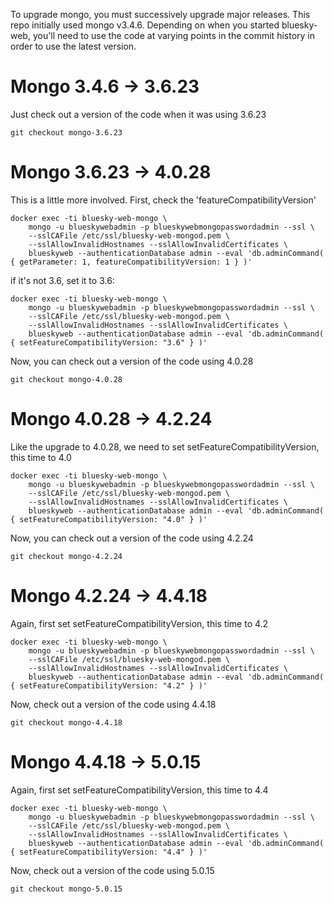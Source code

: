 To upgrade mongo, you must successively upgrade major releases.  This repo
initially used mongo v3.4.6.  Depending on when you started bluesky-web,
you'll need to use the code at varying points in the commit history
in order to use the latest version.

# Mongo 3.4.6 -> 3.6.23

Just check out a version of the code when it was using 3.6.23

    git checkout mongo-3.6.23


# Mongo 3.6.23 -> 4.0.28

This is a little more involved.  First, check the 'featureCompatibilityVersion'

    docker exec -ti bluesky-web-mongo \
        mongo -u blueskywebadmin -p blueskywebmongopasswordadmin --ssl \
        --sslCAFile /etc/ssl/bluesky-web-mongod.pem \
        --sslAllowInvalidHostnames --sslAllowInvalidCertificates \
        blueskyweb --authenticationDatabase admin --eval 'db.adminCommand( { getParameter: 1, featureCompatibilityVersion: 1 } )'

if it's not 3.6, set it to 3.6:

    docker exec -ti bluesky-web-mongo \
        mongo -u blueskywebadmin -p blueskywebmongopasswordadmin --ssl \
        --sslCAFile /etc/ssl/bluesky-web-mongod.pem \
        --sslAllowInvalidHostnames --sslAllowInvalidCertificates \
        blueskyweb --authenticationDatabase admin --eval 'db.adminCommand( { setFeatureCompatibilityVersion: "3.6" } )'

Now, you can check out a version of the code using 4.0.28

    git checkout mongo-4.0.28


# Mongo 4.0.28 -> 4.2.24

Like the upgrade to 4.0.28, we need to set setFeatureCompatibilityVersion,
this time to 4.0

    docker exec -ti bluesky-web-mongo \
        mongo -u blueskywebadmin -p blueskywebmongopasswordadmin --ssl \
        --sslCAFile /etc/ssl/bluesky-web-mongod.pem \
        --sslAllowInvalidHostnames --sslAllowInvalidCertificates \
        blueskyweb --authenticationDatabase admin --eval 'db.adminCommand( { setFeatureCompatibilityVersion: "4.0" } )'

Now, you can check out a version of the code using 4.2.24

    git checkout mongo-4.2.24

# Mongo 4.2.24 -> 4.4.18

Again, first set setFeatureCompatibilityVersion, this time to 4.2

    docker exec -ti bluesky-web-mongo \
        mongo -u blueskywebadmin -p blueskywebmongopasswordadmin --ssl \
        --sslCAFile /etc/ssl/bluesky-web-mongod.pem \
        --sslAllowInvalidHostnames --sslAllowInvalidCertificates \
        blueskyweb --authenticationDatabase admin --eval 'db.adminCommand( { setFeatureCompatibilityVersion: "4.2" } )'

Now, check out a version of the code using 4.4.18

    git checkout mongo-4.4.18

# Mongo 4.4.18 -> 5.0.15

Again, first set setFeatureCompatibilityVersion, this time to 4.4

    docker exec -ti bluesky-web-mongo \
        mongo -u blueskywebadmin -p blueskywebmongopasswordadmin --ssl \
        --sslCAFile /etc/ssl/bluesky-web-mongod.pem \
        --sslAllowInvalidHostnames --sslAllowInvalidCertificates \
        blueskyweb --authenticationDatabase admin --eval 'db.adminCommand( { setFeatureCompatibilityVersion: "4.4" } )'

Now, check out a version of the code using 5.0.15

    git checkout mongo-5.0.15
